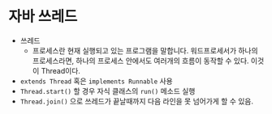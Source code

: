 # 자바 쓰레드
* 쓰레드
    *  프로세스란 현재 실행되고 있는 프로그램을 말합니다. 워드프로세서가 하나의 프로세스라면, 하나의 프로세스 안에서도 여러개의 흐름이 동작할 수 있다. 이것이 Thread이다.
* `extends Thread` 혹은 `implements Runnable` 사용
* `Thread.start()` 할 경우 자식 클래스의 `run()` 메소드 실행
* `Thread.join()` 으로 쓰레드가 끝날때까지 다음 라인을 못 넘어가게 할 수 있음.